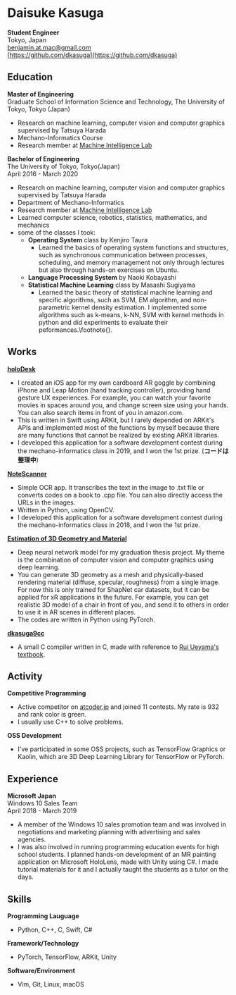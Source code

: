 # Daisuke Kasuga
**Student Engineer**<br>
Tokyo, Japan<br>
benjamin.at.mac@gmail.com<br>
[https://github.com/dkasuga](https://github.com/dkasuga)

## Education
**Master of Engineering**<br>
Graduate School of Information Science and Technology, The University of Tokyo, Tokyo (Japan)<br>
- Research on machine learning, computer vision and computer graphics supervised by Tatsuya Harada
- Mechano-Informatics Course
- Research member at [Machine Intelligence Lab](https://www.mi.t.u-tokyo.ac.jp/en/)

**Bachelor of Engineering**<br>
The University of Tokyo, Tokyo(Japan)<br>
April 2016 - March 2020
- Research on machine learning, computer vision and computer graphics supervised by Tatsuya Harada
- Department of Mechano-Informatics
- Research member at [Machine Intelligence Lab](https://www.mi.t.u-tokyo.ac.jp/en/)
- Learned computer science, robotics, statistics, mathematics, and mechanics
- some of the classes I took:
    - **Operating System** class by Kenjiro Taura
        - Learned the basics of operating system functions and structures, such as synchronous communication between processes, scheduling, and memory management not only through lectures but also through hands-on exercises on Ubuntu.
    - **Language Processing System** by Naoki Kobayashi
    - **Statistical Machine Learning** class by Masashi Sugiyama
        - Learned the basic theory of statistical machine learning and specific algorithms, such as SVM, EM algorithm, and non-parametric kernel density estimation. I implemented some algorithms such as k-means, k-NN, SVM with kernel methods in python and did experiments to evaluate their peformances.\footnote{}.

## Works
**[holoDesk](https://twitter.com/benmon0412/status/1085146690250694656?s=20)**
- I created an iOS app for my own cardboard AR goggle by combining iPhone and Leap Motion (hand tracking controller), providing hand gesture UX experiences. For example, you can watch your favorite movies in spaces around you, and change screen size using your hands. You can also search items in front of you in amazon.com.
- This is written in Swift using ARKit, but I rarely depended on ARKit's APIs and implemented most of the functions by myself because there are many functions that cannot be realized by existing ARKit libraries.
- I developed this application for a software development contest during the mechano-informatics class in 2019, and I won the 1st prize.
(**コードは整理中**)

**[NoteScanner](https://github.com/dkasuga/NoteScanner)**
- Simple OCR app. It transcribes the text in the image to .txt file or converts codes on a book to .cpp file. You can also directly access the URLs in the images.
- Written in Python, using OpenCV.
- I developed this application for a software development contest during the mechano-informatics class in 2018, and I won the 1st prize.

**[Estimation of 3D Geometry and Material](https://github.com/dkasuga/EstimationOf3DGeometryAndMaterial)**
- Deep neural network model for my graduation thesis project. My theme is the combination of computer vision and computer graphics using deep learning.
- You can generate 3D geometry as a mesh and physically-based rendering material (diffuse, specular, roughness) from a single image. For now this is only trained for ShapNet car datasets, but it can be applied for xR applications in the future. For example, you can get realistic 3D model of a chair in front of you, and send it to others in order to use it in AR scenes in different places.
- The codes are written in Python using PyTorch.

**[dkasuga9cc](https://github.com/dkasuga/dkasuga9cc)**
- A small C compiler written in C, made with reference to [Rui Ueyama's textbook](https://www.sigbus.info/compilerbook).


## Activity
**Competitive Programming**
- Active competitor on [atcoder.jp](https://atcoder.jp) and joined 11 contests. My rate is 932 and rank color is green.
- I usually use C++ to solve problems.

**OSS Development**
- I've participated in some OSS projects, such as TensorFlow Graphics or Kaolin, which are 3D Deep Learning Library for TensorFlow or PyTorch.

## Experience
**Microsoft Japan**<br>
Windows 10 Sales Team<br>
April 2018 - March 2019
- A member of the Windows 10 sales promotion team and was involved in negotiations and marketing planning with advertising and sales agencies.
- I was also involved in running programming education events for high school students. I planned hands-on development of an MR painting application on Microsoft HoloLens, made with Unity using C#. I made tutorial materials for it and I actually taught the students as a tutor on the days.

## Skills
**Programming Lauguage**
- Python, C++, C, Swift, C#

**Framework/Technology**
- PyTorch, TensorFlow, ARKit, Unity

**Software/Environment**
- Vim, Git, Linux, macOS




<!-- - NoteScanner -> done
- contestの文面変える -> mechano-informatics class
- educationでとった授業について -> 一応done，言語処理系論
- 研究の話もう少し付け足す -> done
- MSでのハンズオンの話をふくらませる -> done
- OSSの話をどこまで書くか ->
- 明日の目標はとりあえずここまでを遂行すること

残り
- texに落とし込む
- 自主プロ -> 動画を載せる，具体的にどういうことができるかを端的にまとめる，使ったコードのやつとかを載せる
    - コードはまだ整理中みたいなことを言う
    - きちんとレイアウトする
 -->
